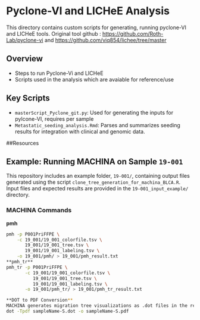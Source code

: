 # Pyclone-VI and LICHeE Analysis

This directory contains custom scripts for generating, running pyclone-VI and LICHeE tools. 
Original tool github : https://github.com/Roth-Lab/pyclone-vi and https://github.com/viq854/lichee/tree/master

## Overview
- Steps to run Pyclone-Vi and LICHeE
- Scripts used in the analysis which are avaiable for reference/use

## Key Scripts
- `masterScript_Pyclone_git.py`: Used for generating the inputs for pylcone-VI, requires per sample
- `Metastatic_seeding_analysis.Rmd`: Parses and summarizes seeding results for integration with clinical and genomic data.

##Resources
## Example: Running MACHINA on Sample `19-001`
This repository includes an example folder, `19-001/`, containing output files generated using the script `clone_tree_generation_for_machina_BLCA.R`.
Input files and expected results are provided in the `19-001_input_example/` directory.

### MACHINA Commands

**pmh**
```bash
pmh -p P001PriFFPE \
    -c 19_001/19_001_colorfile.tsv \
       19_001/19_001_tree.tsv \
       19_001/19_001_labeling.tsv \
    -o 19_001/pmh/ > 19_001/pmh_result.txt
**pmh_tr**
pmh_tr -p P001PriFFPE \
       -c 19_001/19_001_colorfile.tsv \
          19_001/19_001_tree.tsv \
          19_001/19_001_labeling.tsv \
       -o 19_001/pmh_tr/ > 19_001/pmh_tr_result.txt

**DOT to PDF Conversion**
MACHINA generates migration tree visualizations as .dot files in the results/ directory. To convert these files into PDF format for easier viewing and sharing, use the following command:
dot -Tpdf sampleName-S.dot -o sampleName-S.pdf
